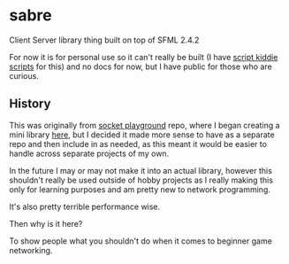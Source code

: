 # sabre

Client Server library thing built on top of SFML 2.4.2

For now it is for personal use so it can't really be built (I have [script kiddie scripts](https://github.com/Hopson97/socket-playground/blob/master/udp-rect-keys/scripts/getsabre.sh) for this) and no docs for now, but I have public for those who are curious.

## History

This was originally from [socket playground](https://github.com/Hopson97/socket-playground) repo, where I began creating a mini library [here](https://github.com/Hopson97/socket-playground/tree/527e13209ab201c636887df440ddf59d33fbaf8d/udp-rect-keys/lib/libnet), but I decided it made more sense to have as a separate repo and then include in as needed, as this meant it would be easier to handle across separate projects of my own.

In the future I may or may not make it into an actual library, however this shouldn't really be used outside of hobby projects as I really making this only for learning purposes and am pretty new to network programming.

It's also pretty terrible performance wise.

Then why is it here? 

To show people what you shouldn't do when it comes to beginner game networking.

